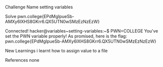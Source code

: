 Challenge Name
setting variables

Solve
pwn.college{EPdMgIpueSb-AMXy6lXHS8GKrr6.QX5UTN0wSMzEzNzEzW}

Connected!
hacker@variables~setting-variables:~$ PWN=COLLEGE
You've set the PWN variable properly! As promised, here is the flag:
pwn.college{EPdMgIpueSb-AMXy6lXHS8GKrr6.QX5UTN0wSMzEzNzEzW}

New Learnings
i learnt how to assign value to a file

References
none

